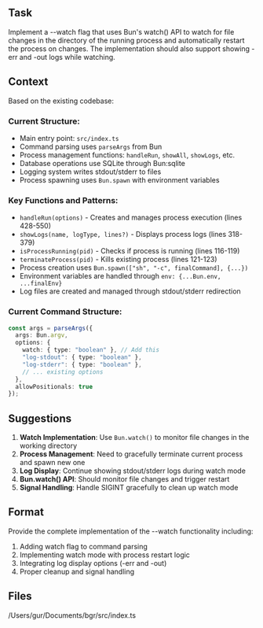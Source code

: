 ## Task
Implement a --watch flag that uses Bun's watch() API to watch for file changes in the directory of the running process and automatically restart the process on changes. The implementation should also support showing -err and -out logs while watching.

## Context
Based on the existing codebase:

### Current Structure:
- Main entry point: `src/index.ts`
- Command parsing uses `parseArgs` from Bun
- Process management functions: `handleRun`, `showAll`, `showLogs`, etc.
- Database operations use SQLite through Bun:sqlite
- Logging system writes stdout/stderr to files
- Process spawning uses `Bun.spawn` with environment variables

### Key Functions and Patterns:
- `handleRun(options)` - Creates and manages process execution (lines 428-550)
- `showLogs(name, logType, lines?)` - Displays process logs (lines 318-379)
- `isProcessRunning(pid)` - Checks if process is running (lines 116-119)
- `terminateProcess(pid)` - Kills existing process (lines 121-123)
- Process creation uses `Bun.spawn(["sh", "-c", finalCommand], {...})`
- Environment variables are handled through `env: {...Bun.env, ...finalEnv}`
- Log files are created and managed through stdout/stderr redirection

### Current Command Structure:
```typescript
const args = parseArgs({
  args: Bun.argv,
  options: {
    watch: { type: "boolean" }, // Add this
    "log-stdout": { type: "boolean" },
    "log-stderr": { type: "boolean" },
    // ... existing options
  },
  allowPositionals: true
});
```

## Suggestions
1. **Watch Implementation**: Use `Bun.watch()` to monitor file changes in the working directory
2. **Process Management**: Need to gracefully terminate current process and spawn new one
3. **Log Display**: Continue showing stdout/stderr logs during watch mode
4. **Bun.watch() API**: Should monitor file changes and trigger restart
5. **Signal Handling**: Handle SIGINT gracefully to clean up watch mode

## Format
Provide the complete implementation of the --watch functionality including:
1. Adding watch flag to command parsing
2. Implementing watch mode with process restart logic
3. Integrating log display options (-err and -out)
4. Proper cleanup and signal handling

## Files
/Users/gur/Documents/bgr/src/index.ts